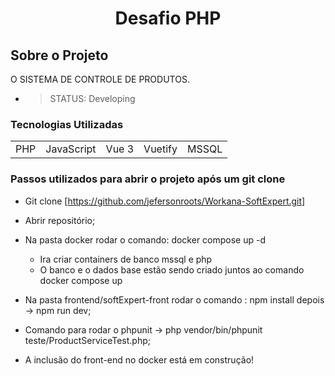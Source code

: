 # <p align="center"> Desafio PHP </p>

## Sobre o Projeto

  O SISTEMA DE CONTROLE DE PRODUTOS. 

   * > STATUS: Developing

### Tecnologias Utilizadas

<table>
    <tr>
        <td>PHP</td>
        <td>JavaScript</td>
        <td>Vue 3</td>
        <td>Vuetify</td>
        <td>MSSQL</td>
    </tr>
</table>

### Passos utilizados para abrir o projeto após um git clone
   *  Git clone [https://github.com/jefersonroots/Workana-SoftExpert.git]
   *  Abrir repositório;
   *  Na pasta docker rodar o comando: docker compose up -d
      - Ira criar containers de banco mssql e php
      - O banco e o dados base estão sendo criado juntos ao comando docker compose up
   *  Na pasta frontend/softExpert-front rodar o comando : npm install depois -> npm run dev;
   *  Comando para rodar o phpunit -> php vendor/bin/phpunit teste/ProductServiceTest.php;
  



* A inclusão do front-end no docker está em construção!

